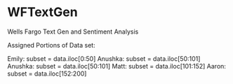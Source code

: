 # WFTextGen
Wells Fargo Text Gen and Sentiment Analysis


Assigned Portions of Data set: 

Emily: subset = data.iloc[0:50] 
Anushka: subset = data.iloc[50:101] 
Anushka: subset = data.iloc[50:101] 
Matt: subset = data.iloc[101:152] 
Aaron: subset = data.iloc[152:200] 


